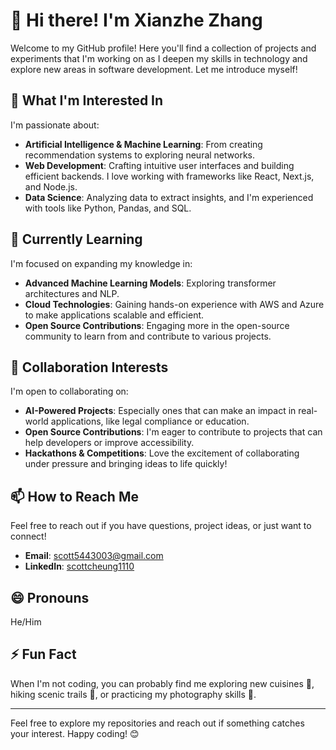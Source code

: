 # 👋 Hi there! I'm Xianzhe Zhang

Welcome to my GitHub profile! Here you'll find a collection of projects and experiments that I'm working on as I deepen my skills in technology and explore new areas in software development. Let me introduce myself!

## 👀 What I'm Interested In
I'm passionate about:
- **Artificial Intelligence & Machine Learning**: From creating recommendation systems to exploring neural networks.
- **Web Development**: Crafting intuitive user interfaces and building efficient backends. I love working with frameworks like React, Next.js, and Node.js.
- **Data Science**: Analyzing data to extract insights, and I'm experienced with tools like Python, Pandas, and SQL.

## 🌱 Currently Learning
I'm focused on expanding my knowledge in:
- **Advanced Machine Learning Models**: Exploring transformer architectures and NLP.
- **Cloud Technologies**: Gaining hands-on experience with AWS and Azure to make applications scalable and efficient.
- **Open Source Contributions**: Engaging more in the open-source community to learn from and contribute to various projects.

## 💞️ Collaboration Interests
I'm open to collaborating on:
- **AI-Powered Projects**: Especially ones that can make an impact in real-world applications, like legal compliance or education.
- **Open Source Contributions**: I'm eager to contribute to projects that can help developers or improve accessibility.
- **Hackathons & Competitions**: Love the excitement of collaborating under pressure and bringing ideas to life quickly!

## 📫 How to Reach Me
Feel free to reach out if you have questions, project ideas, or just want to connect!
- **Email**: [scott5443003@gmail.com](mailto:scott5443003@gmail.com)
- **LinkedIn**: [scottcheung1110](https://www.linkedin.com/in/scottcheung1110/)

## 😄 Pronouns
He/Him

## ⚡ Fun Fact
When I'm not coding, you can probably find me exploring new cuisines 🍜, hiking scenic trails 🌲, or practicing my photography skills 📸.

---

Feel free to explore my repositories and reach out if something catches your interest. Happy coding! 😊
